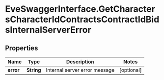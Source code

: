 # EveSwaggerInterface.GetCharactersCharacterIdContractsContractIdBidsInternalServerError

## Properties
Name | Type | Description | Notes
------------ | ------------- | ------------- | -------------
**error** | **String** | Internal server error message | [optional] 



